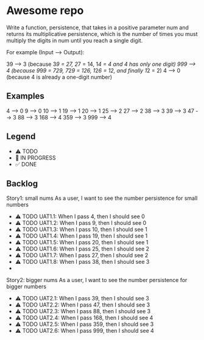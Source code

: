 # Awesome repo

Write a function, persistence, that takes in a positive parameter num and returns its multiplicative persistence, which is the number of times you must multiply the digits in num until you reach a single digit.

For example (Input --> Output):

39 --> 3 (because 3*9 = 27, 2*7 = 14, 1*4 = 4 and 4 has only one digit)
999 --> 4 (because 9*9*9 = 729, 7*2*9 = 126, 1*2*6 = 12, and finally 1*2 = 2)
4 --> 0 (because 4 is already a one-digit number)

## Examples

4 --> 0
9 --> 0
10 --> 1
19 --> 1
20 --> 1
25 --> 2
27 --> 2
38 --> 3
39 --> 3
47 --> 3
88 --> 3
168 --> 4
359 --> 3
999 --> 4


## Legend
- ⚠ TODO
- 🚧 IN PROGRESS
- ✅ DONE

## Backlog

Story1: small nums
As a user, I want to see the number persistence for small numbers
- ⚠ TODO UAT1.1: When I pass 4, then I should see 0
- ⚠ TODO UAT1.2: When I pass 9, then I should see 0
- ⚠ TODO UAT1.3: When I pass 10, then I should see 1
- ⚠ TODO UAT1.4: When I pass 19, then I should see 1
- ⚠ TODO UAT1.5: When I pass 20, then I should see 1
- ⚠ TODO UAT1.6: When I pass 25, then I should see 2
- ⚠ TODO UAT1.7: When I pass 27, then I should see 2
- ⚠ TODO UAT1.8: When I pass 38, then I should see 3
- 

Story2: bigger nums
As a user, I want to see the number persistence for bigger numbers
- ⚠ TODO UAT2.1: When I pass 39, then I should see 3
- ⚠ TODO UAT2.2: When I pass 47, then I should see 3
- ⚠ TODO UAT2.3: When I pass 88, then I should see 3
- ⚠ TODO UAT2.4: When I pass 168, then I should see 4
- ⚠ TODO UAT2.5: When I pass 359, then I should see 3
- ⚠ TODO UAT2.6: When I pass 999, then I should see 4
